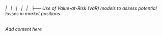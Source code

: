 ###### |   |   |   |   |   ├── Use of Value-at-Risk (VaR) models to assess potential losses in market positions

*Add content here*